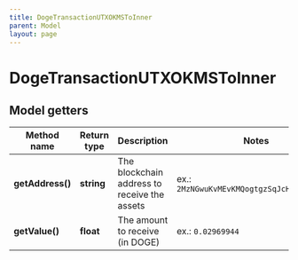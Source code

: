 ```yaml
---
title: DogeTransactionUTXOKMSToInner
parent: Model
layout: page
---
```


# DogeTransactionUTXOKMSToInner

## Model getters

Method name | Return type | Description | Notes
------------ | ------------- | ------------- | -------------
**getAddress()** | **string** | The blockchain address to receive the assets | ex.: `2MzNGwuKvMEvKMQogtgzSqJcH2UW3Tc5oc7`
**getValue()** | **float** | The amount to receive (in DOGE) | ex.: `0.02969944`

